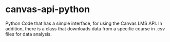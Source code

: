 # canvas-api-python
Python Code that has a simple interface, for using the Canvas LMS API. In addition, there is a class that downloads data from a specific course in .csv files for data analysis. 
